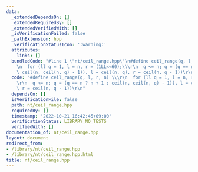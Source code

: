 ```yaml
---
data:
  _extendedDependsOn: []
  _extendedRequiredBy: []
  _extendedVerifiedWith: []
  _isVerificationFailed: false
  _pathExtension: hpp
  _verificationStatusIcon: ':warning:'
  attributes:
    links: []
  bundledCode: "#line 1 \"nt/ceil_range.hpp\"\n#define ceil_range(q, l, r, n) \\\r\
    \n  for (ll q = 1, l = n, r = (1LL<<60);\\\r\n  q <= n; q = (q == n ? n + 1 :\
    \ ceil(n, ceil(n, q) - 1)), l = ceil(n, q), r = ceil(n, q - 1))\r\n"
  code: "#define ceil_range(q, l, r, n) \\\r\n  for (ll q = 1, l = n, r = (1LL<<60);\\\
    \r\n  q <= n; q = (q == n ? n + 1 : ceil(n, ceil(n, q) - 1)), l = ceil(n, q),\
    \ r = ceil(n, q - 1))\r\n"
  dependsOn: []
  isVerificationFile: false
  path: nt/ceil_range.hpp
  requiredBy: []
  timestamp: '2022-10-21 16:42:45+09:00'
  verificationStatus: LIBRARY_NO_TESTS
  verifiedWith: []
documentation_of: nt/ceil_range.hpp
layout: document
redirect_from:
- /library/nt/ceil_range.hpp
- /library/nt/ceil_range.hpp.html
title: nt/ceil_range.hpp
---
```

